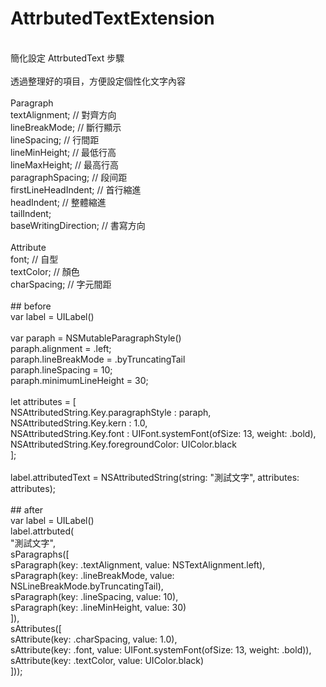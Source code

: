 # AttrbutedTextExtension<br/>
<br/>
簡化設定 AttrbutedText 步驟<br/>
<br/>
透過整理好的項目，方便設定個性化文字內容<br/>
<br/>
Paragraph<br/>
    textAlignment;        // 對齊方向<br/>
    lineBreakMode;        // 斷行顯示<br/>
    lineSpacing;          // 行間距<br/>
    lineMinHeight;        // 最低行高<br/>
    lineMaxHeight;        // 最高行高<br/>
    paragraphSpacing;     // 段间距<br/>
    firstLineHeadIndent;  // 首行縮進<br/>
    headIndent;           // 整體縮進<br/>
    tailIndent;<br/>
    baseWritingDirection; // 書寫方向<br/>
<br/>
Attribute<br/>
    font;        // 自型<br/>
    textColor;   // 顏色<br/>
    charSpacing; // 字元間距<br/>
<br/>
## before<br/>
var label = UILabel()<br/>
<br/>
var paraph = NSMutableParagraphStyle()<br/>
paraph.alignment         = .left;<br/>
paraph.lineBreakMode     = .byTruncatingTail<br/>
paraph.lineSpacing       = 10;<br/>
paraph.minimumLineHeight = 30;<br/>
<br/>
let attributes = [<br/>
    NSAttributedString.Key.paragraphStyle : paraph,<br/>
    NSAttributedString.Key.kern           : 1.0,<br/>
    NSAttributedString.Key.font           : UIFont.systemFont(ofSize: 13, weight: .bold),<br/>
    NSAttributedString.Key.foregroundColor: UIColor.black<br/>
];<br/>
<br/>
label.attributedText = NSAttributedString(string: "測試文字", attributes: attributes);<br/>
<br/>
## after<br/>
var label = UILabel() <br/>
label.attrbuted(<br/>
    "測試文字",<br/>
    sParagraphs([<br/>
        sParagraph(key: .textAlignment, value: NSTextAlignment.left),<br/>
        sParagraph(key: .lineBreakMode, value: NSLineBreakMode.byTruncatingTail),<br/>
        sParagraph(key: .lineSpacing, value: 10),<br/>
        sParagraph(key: .lineMinHeight, value: 30)<br/>
        ]),<br/>
    sAttributes([<br/>
        sAttribute(key: .charSpacing, value: 1.0),<br/>
        sAttribute(key: .font, value: UIFont.systemFont(ofSize: 13, weight: .bold)),<br/>
        sAttribute(key: .textColor, value: UIColor.black)<br/>
        ]));<br/>
<br/>
